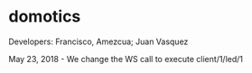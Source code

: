 # domotics
Developers: Francisco, Amezcua; Juan Vasquez

May 23, 2018 - We change the WS call to execute client/1/led/1
